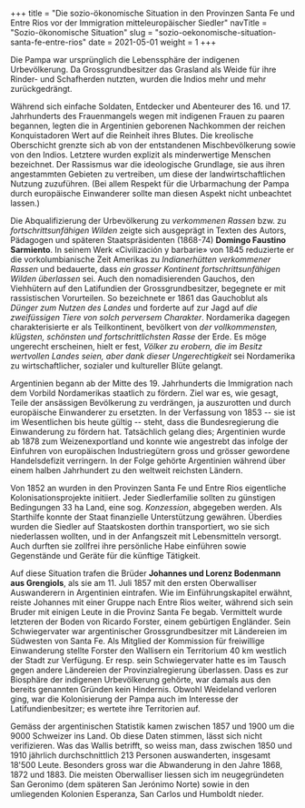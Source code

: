 +++
title = "Die sozio-ökonomische Situation in den Provinzen Santa Fe und Entre Rios vor der Immigration mitteleuropäischer Siedler"
navTitle = "Sozio-ökonomische Situation"
slug = "sozio-oekonomische-situation-santa-fe-entre-rios"
date = 2021-05-01
weight = 1
+++

Die Pampa war ursprünglich die Lebenssphäre der indigenen Urbevölkerung. Da Grossgrundbesitzer das Grasland als Weide für ihre Rinder- und Schafherden nutzten, wurden die Indios mehr und mehr zurückgedrängt.

Während sich einfache Soldaten, Entdecker und Abenteurer des 16. und 17. Jahrhunderts des Frauenmangels wegen mit indigenen Frauen zu paaren begannen, legten die in Argentinien geborenen Nachkommen der reichen Konquistadoren Wert auf die Reinheit ihres Blutes. Die kreolische Oberschicht grenzte sich ab von der entstandenen Mischbevölkerung sowie von den Indios. Letztere wurden explizit als minderwertige Menschen bezeichnet. Der Rassismus war die ideologische Grundlage, sie aus ihren angestammten Gebieten zu vertreiben, um diese der landwirtschaftlichen Nutzung zuzuführen. (Bei allem Respekt für die Urbarmachung der Pampa durch europäische Einwanderer sollte man diesen Aspekt nicht unbeachtet lassen.)

Die Abqualifizierung der Urbevölkerung zu *verkommenen Rassen* bzw. zu *fortschrittsunfähigen Wilden* zeigte sich ausgeprägt in Texten des Autors, Pädagogen und späteren Staatspräsidenten (1868-74) **Domingo Faustino Sarmiento**. In seinem Werk «Civilización y barbarie» von 1845 reduzierte er die vorkolumbianische Zeit Amerikas zu *Indianerhütten verkommener Rassen* und bedauerte, dass *ein grosser Kontinent fortschrittsunfähigen Wilden überlassen* sei. Auch den nomadisierenden Gauchos, den Viehhütern auf den Latifundien der Grossgrundbesitzer, begegnete er mit rassistischen Vorurteilen. So bezeichnete er 1861 das Gauch­oblut als *Dünger zum Nutzen des Landes* und forderte auf zur Jagd auf *die zweifüssigen Tiere von solch perversem Charakter*. Nordamerika dagegen charakterisierte er als Teilkontinent, bevölkert von *der vollkommensten, klügsten, schönsten und fortschrittlichsten Rasse* der Erde. Es möge ungerecht erscheinen, hielt er fest, *Völker zu erobern, die im Besitz wertvollen Landes seien, aber dank dieser Ungerechtigkeit* sei Nordamerika zu wirtschaftlicher, sozialer und kultureller Blüte gelangt.

Argentinien begann ab der Mitte des 19. Jahrhunderts die Immigration nach dem Vorbild Nordamerikas staatlich zu fördern. Ziel war es, wie gesagt, Teile der ansässigen Bevölkerung zu verdrängen, ja auszurotten und durch europäische Einwanderer zu ersetzten. In der Verfassung von 1853 -- sie ist im Wesentlichen bis heute gültig -- steht, dass die Bundesregierung die Einwanderung zu fördern hat. Tatsächlich gelang dies; Argentinien wurde ab 1878 zum Weizenexportland und konnte wie angestrebt das infolge der Einfuhren von europäischen Industriegütern gross und grösser gewordene Handelsdefizit verringern. In der Folge gehörte Argentinien während über einem halben Jahrhundert zu den weltweit reichsten Ländern.

Von 1852 an wurden in den Provinzen Santa Fe und Entre Rios eigentliche Kolonisationsprojekte initiiert. Jeder Siedlerfamilie sollten zu günstigen Bedingungen 33 ha Land, eine sog. *Konzession*, abgegeben werden. Als Starthilfe konnte der Staat finanzielle Unterstützung gewähren. Überdies wurden die Siedler auf Staatskosten dorthin transportiert, wo sie sich niederlassen wollten, und in der Anfangszeit mit Lebensmitteln versorgt. Auch durften sie zollfrei ihre persönliche Habe einführen sowie Gegenstände und Geräte für die künftige Tätigkeit.

Auf diese Situation trafen die Brüder **Johannes und Lorenz Bodenmann aus Grengiols**, als sie am 11. Juli 1857 mit den ersten Oberwalliser Auswanderern in Argentinien eintrafen. Wie im Einführungskapitel erwähnt, reiste Johannes mit einer Gruppe nach Entre Rios weiter, während sich sein Bruder mit einigen Leute in die Provinz Santa Fe begab. Vermittelt wurde letzteren der Boden von Ricardo Forster, einem gebürtigen Engländer. Sein Schwiegervater war argentinischer Grossgrundbesitzer mit Ländereien im Südwesten von Santa Fe. Als Mitglied der Kommission für freiwillige Einwanderung stellte Forster den Wallisern ein Territorium 40 km westlich der Stadt zur Verfügung. Er resp. sein Schwiegervater hatte es im Tausch gegen andere Ländereien der Provinzialregierung überlassen. Dass es zur Biosphäre der indigenen Urbevölkerung gehörte, war damals aus den bereits genannten Gründen kein Hindernis. Obwohl Weideland verloren ging, war die Kolonisierung der Pampa auch im Interesse der Latifundienbesitzer; es wertete ihre Territorien auf.

Gemäss der argentinischen Statistik kamen zwischen 1857 und 1900 um die 9000 Schweizer ins Land. Ob diese Daten stimmen, lässt sich nicht verifizieren. Was das Wallis betrifft, so weiss man, dass zwischen 1850 und 1910 jährlich durchschnittlich 213 Personen auswanderten, insgesamt 18\'500 Leute. Besonders gross war die Abwanderung in den Jahre 1868, 1872 und 1883. Die meisten Oberwalliser liessen sich im neugegründeten San Geronimo (dem späteren San Jerónimo Norte) sowie in den umliegenden Kolonien Esperanza, San Carlos und Humboldt nieder.
